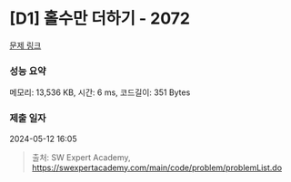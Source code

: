 # [D1] 홀수만 더하기 - 2072 

[문제 링크](https://swexpertacademy.com/main/code/problem/problemDetail.do?contestProbId=AV5QSEhaA5sDFAUq) 

### 성능 요약

메모리: 13,536 KB, 시간: 6 ms, 코드길이: 351 Bytes

### 제출 일자

2024-05-12 16:05



> 출처: SW Expert Academy, https://swexpertacademy.com/main/code/problem/problemList.do